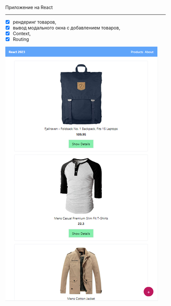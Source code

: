 Приложение на React
____________________________________________________

- [x] рендеринг товаров,
- [x] вывод модального окна с добавлением товаров,
- [x] Context,
- [x] Routing

![Cards](https://github.com/Karina088/react-project/raw/master/react__img/react-cards.png)

